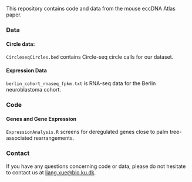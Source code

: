 This repository contains code and data from the mouse eccDNA Atlas paper.

### Data
#### Circle data:
```CircleseqCircles.bed``` contains Circle-seq circle calls for our dataset.

#### Expression Data
```berlin_cohort_rnaseq_fpkm.txt``` is RNA-seq data for the Berlin neuroblastoma cohort.

### Code
#### Genes and Gene Expression
```ExpressionAnalysis.R``` screens for deregulated genes close to palm tree-associated rearrangements.

### Contact
If you have any questions concerning code or data, please do not hesitate to contact us at liang.xue@bio.ku.dk.
